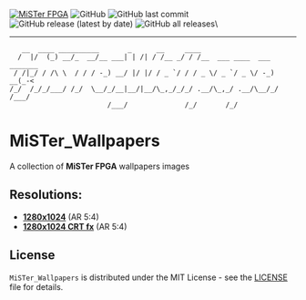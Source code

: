 [![MiSTer FPGA](https://img.shields.io/badge/MiSTer-FPGA-blue?logo=applearcade&logoColor=FFFFFF&style=flat-square)](https://misterfpga.org/)
![GitHub](https://img.shields.io/github/license/Schermobianco/MiSTer_Wallpapers?style=flat-square)
![GitHub last commit](https://img.shields.io/github/last-commit/Schermobianco/MiSTer_Wallpapers?style=flat-square)
![GitHub release (latest by date)](https://img.shields.io/github/v/release/Schermobianco/MiSTer_Wallpapers?style=flat-square)
![GitHub all releases](https://img.shields.io/github/downloads/Schermobianco/MiSTer_Wallpapers/total?style=flat-square)\

___
```
   __  ____ __________       _      __     ____                         
  /  |/  (_) __/_  __/__ ___| | /| / /__ _/ / /__  ___ ____  ___ _______
 / /|_/ / /\ \  / / / -_) __/ |/ |/ / _ `/ / / _ \/ _ `/ _ \/ -_) __(_-<
/_/  /_/_/___/ /_/  \__/_/__|__/|__/\_,_/_/_/ .__/\_,_/ .__/\__/_/ /___/
                        /___/              /_/       /_/                
```
# MiSTer_Wallpapers
A collection of **MiSTer FPGA** wallpapers images

## Resolutions:
- **[1280x1024](/1280x1024/)** (AR 5:4)
- **[1280x1024 CRT fx](/1280x1024CRTfx/)** (AR 5:4)

## License
``MiSTer_Wallpapers`` is distributed under the MIT License - see the [LICENSE](LICENSE) file for details.